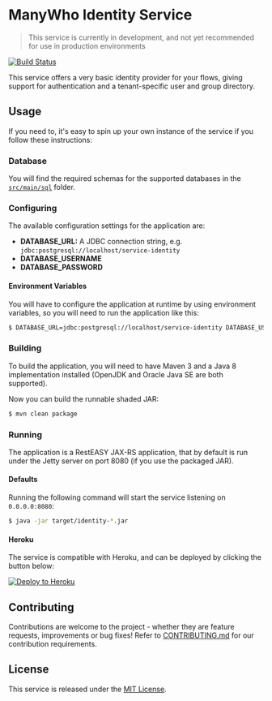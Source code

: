 ManyWho Identity Service
========================

> This service is currently in development, and not yet recommended for use in production environments

[![Build Status](https://travis-ci.org/manywho/service-identity.svg)](https://travis-ci.org/manywho/service-identity)

This service offers a very basic identity provider for your flows, giving support for authentication and a
tenant-specific user and group directory.

## Usage

If you need to, it's easy to spin up your own instance of the service if you follow these instructions:

### Database

You will find the required schemas for the supported databases in the [`src/main/sql`](src/main/sql) folder.

### Configuring

The available configuration settings for the application are:

* **DATABASE_URL:** A JDBC connection string, e.g. `jdbc:postgresql://localhost/service-identity`
* **DATABASE_USERNAME**
* **DATABASE_PASSWORD**

#### Environment Variables

You will have to configure the application at runtime by using environment variables, so you will need to run the
application like this:

```bash
$ DATABASE_URL=jdbc:postgresql://localhost/service-identity DATABASE_USERNAME=postgres DATABASE_PASSWORD=password java -jar target/identity-*.jar
```

### Building

To build the application, you will need to have Maven 3 and a Java 8 implementation installed (OpenJDK and Oracle Java SE
are both supported).

Now you can build the runnable shaded JAR:

```bash
$ mvn clean package
```

### Running

The application is a RestEASY JAX-RS application, that by default is run under the Jetty server on port 8080 (if you
use the packaged JAR).

#### Defaults

Running the following command will start the service listening on `0.0.0.0:8080`:

```bash
$ java -jar target/identity-*.jar
```

#### Heroku

The service is compatible with Heroku, and can be deployed by clicking the button below:

[![Deploy to Heroku](https://www.herokucdn.com/deploy/button.svg)](https://heroku.com/deploy?template=https://github.com/manywho/service-identity)

## Contributing

Contributions are welcome to the project - whether they are feature requests, improvements or bug fixes! Refer to 
[CONTRIBUTING.md](CONTRIBUTING.md) for our contribution requirements.

## License

This service is released under the [MIT License](https://opensource.org/licenses/MIT).